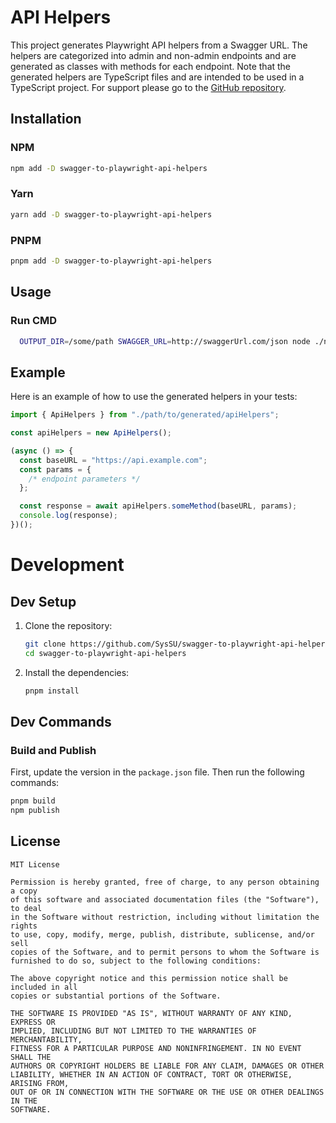 # API Helpers

This project generates Playwright API helpers from a Swagger URL. The helpers are categorized into admin and non-admin endpoints and are generated as classes with methods for each endpoint. Note that the generated helpers are TypeScript files and are intended to be used in a TypeScript project. For support please go to the [GitHub repository](https://github.com/SysSU/swagger-to-playwright-api-helpers).

## Installation

### NPM

```bash
npm add -D swagger-to-playwright-api-helpers
```

### Yarn

```bash
yarn add -D swagger-to-playwright-api-helpers
```

### PNPM

```bash
pnpm add -D swagger-to-playwright-api-helpers
```

## Usage

### Run CMD

```bash
  OUTPUT_DIR=/some/path SWAGGER_URL=http://swaggerUrl.com/json node ./node_modules/swagger-to-playwright-api-helpers/dist/cmd.js
```

## Example

Here is an example of how to use the generated helpers in your tests:

```typescript
import { ApiHelpers } from "./path/to/generated/apiHelpers";

const apiHelpers = new ApiHelpers();

(async () => {
  const baseURL = "https://api.example.com";
  const params = {
    /* endpoint parameters */
  };

  const response = await apiHelpers.someMethod(baseURL, params);
  console.log(response);
})();
```

# Development

## Dev Setup

1. Clone the repository:

   ```bash
   git clone https://github.com/SysSU/swagger-to-playwright-api-helpers.git
   cd swagger-to-playwright-api-helpers
   ```

2. Install the dependencies:
   ```bash
   pnpm install
   ```

## Dev Commands

### Build and Publish

First, update the version in the `package.json` file. Then run the following commands:

```bash
pnpm build
npm publish
```

## License

```plaintext
MIT License

Permission is hereby granted, free of charge, to any person obtaining a copy
of this software and associated documentation files (the "Software"), to deal
in the Software without restriction, including without limitation the rights
to use, copy, modify, merge, publish, distribute, sublicense, and/or sell
copies of the Software, and to permit persons to whom the Software is
furnished to do so, subject to the following conditions:

The above copyright notice and this permission notice shall be included in all
copies or substantial portions of the Software.

THE SOFTWARE IS PROVIDED "AS IS", WITHOUT WARRANTY OF ANY KIND, EXPRESS OR
IMPLIED, INCLUDING BUT NOT LIMITED TO THE WARRANTIES OF MERCHANTABILITY,
FITNESS FOR A PARTICULAR PURPOSE AND NONINFRINGEMENT. IN NO EVENT SHALL THE
AUTHORS OR COPYRIGHT HOLDERS BE LIABLE FOR ANY CLAIM, DAMAGES OR OTHER
LIABILITY, WHETHER IN AN ACTION OF CONTRACT, TORT OR OTHERWISE, ARISING FROM,
OUT OF OR IN CONNECTION WITH THE SOFTWARE OR THE USE OR OTHER DEALINGS IN THE
SOFTWARE.
```
